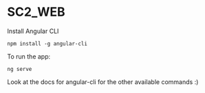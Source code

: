 # SC2_WEB

Install Angular CLI
```
npm install -g angular-cli
```

To run the app:
```
ng serve
```

Look at the docs for angular-cli for the other available commands :)
